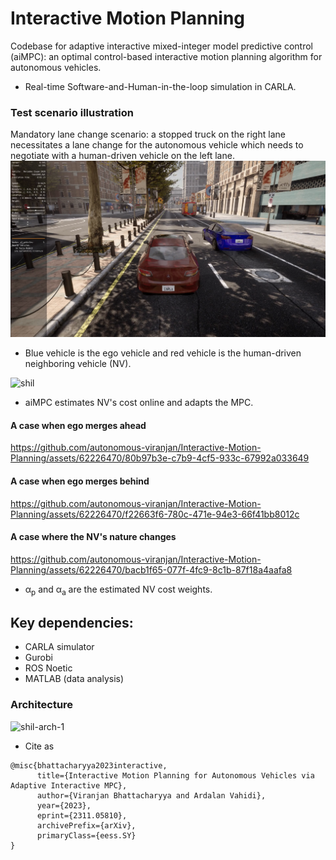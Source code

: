 # Interactive Motion Planning
Codebase for adaptive interactive mixed-integer model predictive control (aiMPC): an optimal control-based interactive motion planning algorithm for autonomous vehicles.

- Real-time Software-and-Human-in-the-loop simulation in CARLA.

### Test scenario illustration
Mandatory lane change scenario: a stopped truck on the right lane necessitates a lane change for the autonomous vehicle which needs to negotiate with a human-driven vehicle on the left lane.
![alt text](https://github.com/autonomous-viranjan/Interactive-Motion-Planning/blob/main/scenario.png)
- Blue vehicle is the ego vehicle and red vehicle is the human-driven neighboring vehicle (NV).

![shil](https://github.com/autonomous-viranjan/Interactive-Motion-Planning/assets/62226470/007e4ddd-783e-495a-a7bf-8f61333cc901)

* aiMPC estimates NV's cost online and adapts the MPC.

#### A case when ego merges ahead
https://github.com/autonomous-viranjan/Interactive-Motion-Planning/assets/62226470/80b97b3e-c7b9-4cf5-933c-67992a033649

#### A case when ego merges behind
https://github.com/autonomous-viranjan/Interactive-Motion-Planning/assets/62226470/f22663f6-780c-471e-94e3-66f41bb8012c

#### A case where the NV's nature changes
https://github.com/autonomous-viranjan/Interactive-Motion-Planning/assets/62226470/bacb1f65-077f-4fc9-8c1b-87f18a4aafa8

- α<sub>p</sub> and α<sub>a</sub> are the estimated NV cost weights.

## Key dependencies:
- CARLA simulator
- Gurobi
- ROS Noetic
- MATLAB (data analysis)

### Architecture
![shil-arch-1](https://github.com/autonomous-viranjan/Interactive-Motion-Planning/assets/62226470/7d8d609b-7c80-4473-9731-b24a91439f96)

- Cite as
```
@misc{bhattacharyya2023interactive,
      title={Interactive Motion Planning for Autonomous Vehicles via Adaptive Interactive MPC}, 
      author={Viranjan Bhattacharyya and Ardalan Vahidi},
      year={2023},
      eprint={2311.05810},
      archivePrefix={arXiv},
      primaryClass={eess.SY}
}
```

